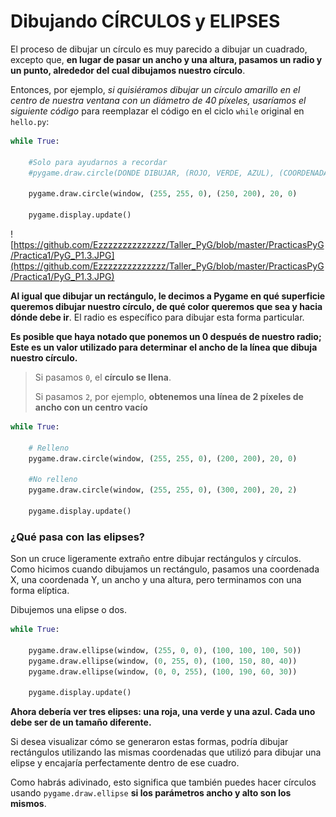 # Dibujando CÍRCULOS y ELIPSES
El proceso de dibujar un círculo es muy parecido a dibujar un cuadrado, excepto que, **en lugar de pasar un ancho y una altura, pasamos un radio y un punto, alrededor del cual dibujamos nuestro círculo**. 

Entonces, por ejemplo, *si quisiéramos dibujar un círculo amarillo en el centro de nuestra ventana con un diámetro de 40 píxeles, usaríamos el siguiente código* para reemplazar el código en el ciclo `while` original en `hello.py`: 
```python
while True:

    #Solo para ayudarnos a recordar
    #pygame.draw.circle(DONDE DIBUJAR, (ROJO, VERDE, AZUL), (COORDENADA X, COORDENADA Y), RADIO, ALTURA, ANCHO)
    
    pygame.draw.circle(window, (255, 255, 0), (250, 200), 20, 0)
    
    pygame.display.update()
```
![https://github.com/Ezzzzzzzzzzzzzz/Taller_PyG/blob/master/PracticasPyG/Practica1/PyG_P1.3.JPG](https://github.com/Ezzzzzzzzzzzzzz/Taller_PyG/blob/master/PracticasPyG/Practica1/PyG_P1.3.JPG)

**Al igual que dibujar un rectángulo, le decimos a Pygame en qué superficie queremos dibujar nuestro círculo, de qué color queremos que sea y hacia dónde debe ir**. El radio es específico para dibujar esta forma particular. 

**Es posible que haya notado que ponemos un 0 después de nuestro radio; Este es un valor utilizado para determinar el ancho de la línea que dibuja nuestro círculo.** 
>Si pasamos `0`, el **círculo se llena**.
>
> Si pasamos `2`, por ejemplo, **obtenemos una línea de 2 píxeles de ancho con un centro vacío**

```python
while True:
 
    # Relleno
    pygame.draw.circle(window, (255, 255, 0), (200, 200), 20, 0)
    
    #No relleno
    pygame.draw.circle(window, (255, 255, 0), (300, 200), 20, 2)
    
    pygame.display.update()
```
### ¿Qué pasa con las elipses? 
Son un cruce ligeramente extraño entre dibujar rectángulos y círculos. Como hicimos cuando dibujamos un rectángulo, pasamos una coordenada X, una coordenada Y, un ancho y una altura, pero terminamos con una forma elíptica. 

Dibujemos una elipse o dos.

```python
while True:

    pygame.draw.ellipse(window, (255, 0, 0), (100, 100, 100, 50))
    pygame.draw.ellipse(window, (0, 255, 0), (100, 150, 80, 40))
    pygame.draw.ellipse(window, (0, 0, 255), (100, 190, 60, 30))
    
    pygame.display.update()
```

**Ahora debería ver tres elipses: una roja, una verde y una azul. Cada uno debe ser de un tamaño diferente.**

Si desea visualizar cómo se generaron estas formas, podría dibujar rectángulos utilizando las mismas coordenadas que utilizó para dibujar una elipse y encajaría perfectamente dentro de ese cuadro. 

Como habrás adivinado, esto significa que también puedes hacer círculos usando `pygame.draw.ellipse` **si los parámetros ancho y alto son los mismos**.

<!--stackedit_data:
eyJoaXN0b3J5IjpbNjE2NzgwMjYsLTE3MjY5OTA0MTgsLTUxND
MxNzQ2NV19
-->